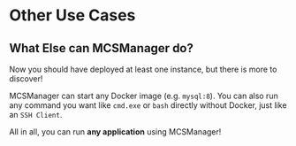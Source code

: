 # Other Use Cases

## What Else can MCSManager do?

Now you should have deployed at least one instance, but there is more to discover!

MCSManager can start any Docker image (e.g. `mysql:8`). You can also run any command you want like `cmd.exe` or `bash` directly without Docker, just like an `SSH Client`. 

All in all, you can run **any application** using MCSManager!